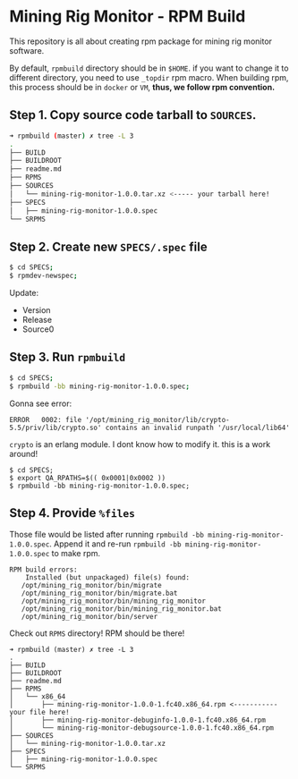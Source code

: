 # Mining Rig Monitor - RPM Build
This repository is all about creating rpm package for mining rig monitor software.

By default, `rpmbuild` directory should be in  `$HOME`. if you want to change it to different directory, you need to use `_topdir` rpm macro. When building rpm, this process should be in `docker` or `VM`, **thus, we follow rpm convention.**

## Step 1. Copy source code tarball to `SOURCES`.
```sh
➜ rpmbuild (master) ✗ tree -L 3
.
├── BUILD
├── BUILDROOT
├── readme.md
├── RPMS
├── SOURCES
│   └── mining-rig-monitor-1.0.0.tar.xz <----- your tarball here!
├── SPECS
│   ├── mining-rig-monitor-1.0.0.spec
└── SRPMS
```
## Step 2. Create new `SPECS/.spec` file

```bash
$ cd SPECS;
$ rpmdev-newspec;
```

Update:

- Version
- Release
- Source0

## Step 3. Run `rpmbuild`
```bash
$ cd SPECS;
$ rpmbuild -bb mining-rig-monitor-1.0.0.spec;
```

Gonna see error:
```
ERROR   0002: file '/opt/mining_rig_monitor/lib/crypto-5.5/priv/lib/crypto.so' contains an invalid runpath '/usr/local/lib64'
```

`crypto` is an erlang module. I dont know how to modify it. this is a work around!
```
$ cd SPECS;
$ export QA_RPATHS=$(( 0x0001|0x0002 ))
$ rpmbuild -bb mining-rig-monitor-1.0.0.spec;
```

## Step 4. Provide `%files`
Those file would be listed after running `rpmbuild -bb mining-rig-monitor-1.0.0.spec`. Append it and re-run `rpmbuild -bb mining-rig-monitor-1.0.0.spec` to make rpm.
```
RPM build errors:
    Installed (but unpackaged) file(s) found:
   /opt/mining_rig_monitor/bin/migrate
   /opt/mining_rig_monitor/bin/migrate.bat
   /opt/mining_rig_monitor/bin/mining_rig_monitor
   /opt/mining_rig_monitor/bin/mining_rig_monitor.bat
   /opt/mining_rig_monitor/bin/server

```

Check out `RPMS` directory! RPM should be there!

```
➜ rpmbuild (master) ✗ tree -L 3
.
├── BUILD
├── BUILDROOT
├── readme.md
├── RPMS
│   └── x86_64
│       ├── mining-rig-monitor-1.0.0-1.fc40.x86_64.rpm <----------- your file here!
│       ├── mining-rig-monitor-debuginfo-1.0.0-1.fc40.x86_64.rpm
│       └── mining-rig-monitor-debugsource-1.0.0-1.fc40.x86_64.rpm
├── SOURCES
│   └── mining-rig-monitor-1.0.0.tar.xz
├── SPECS
│   ├── mining-rig-monitor-1.0.0.spec
└── SRPMS

```
